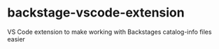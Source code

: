 # backstage-vscode-extension
VS Code extension to make working with Backstages catalog-info files easier
